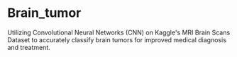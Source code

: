 # Brain_tumor
Utilizing Convolutional Neural Networks (CNN) on Kaggle's MRI Brain Scans Dataset to accurately classify brain tumors for improved medical diagnosis and treatment.
